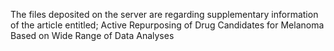 The	files	deposited	on	the	server	are	regarding	supplementary	information	of	the	article	entitled;		Active	Repurposing	of	Drug	Candidates	for	Melanoma	Based	on	Wide	Range	of	Data	Analyses
